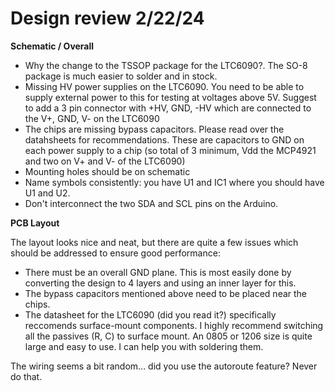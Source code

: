 # Design review 2/22/24

**Schematic / Overall**

* Why the change to the TSSOP package for the LTC6090?.  The SO-8
  package is much easier to solder and in stock.
* Missing HV power supplies on the LTC6090.  You need to be able to
  supply external power to this for testing at voltages above 5V.
  Suggest to add a 3 pin connector with +HV, GND, -HV which are
  connected to the V+, GND, V- on the LTC6090
* The chips are missing bypass capacitors.  Please read over the
  datahsheets for recommendations.  These are capacitors to GND on
  each power supply to a chip (so total of 3 minimum, Vdd the MCP4921
  and two on V+ and V- of the LTC6090)  
* Mounting holes should be on schematic
* Name symbols consistently:  you have U1 and IC1 where you should
  have U1 and U2.
* Don't interconnect the two SDA and SCL pins on the Arduino.

**PCB Layout**

The layout looks nice and neat, but there are quite a few issues which
should be addressed to ensure good performance:

* There must be an overall GND plane.  This is most easily done by
  converting the design to 4 layers and using an inner layer for this.
* The bypass capacitors mentioned above need to be placed near the
  chips.
* The datasheet for the LTC6090 (did you read it?) specifically
  reccomends surface-mount components.  I highly recommend switching
  all the passives (R, C) to surface mount.  An 0805 or 1206 size is
  quite large and easy to use.  I can help you with soldering them.

The wiring seems a bit random... did you use the autoroute feature?
Never do that.


  
